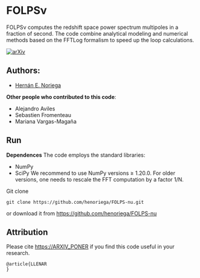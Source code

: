 # FOLPSν
FOLPSν computes the redshift space power spectrum multipoles in a fraction of second. The code combine analytical modeling and numerical methods based on the FFTLog formalism to speed up the loop calculations.


[![arXiv](https://img.shields.io/badge/arXiv-PONER_NUMERO-red)](https://ARXIV_PONER_LINK)


## Authors: 
- [Hernán E. Noriega](mailto:henoriega@estudiantes.fisica.unam.mx)

**Other people who contributed to this code**:
- Alejandro Aviles
- Sebastien Fromenteau
- Mariana Vargas-Magaña


## Run

**Dependences**
The code employs the standard libraries:
- NumPy 
- SciPy
We recommend to use NumPy versions ≥ 1.20.0. For older versions, one needs to rescale the FFT computation by a factor 1/N.

Git clone

```
git clone https://github.com/henoriega/FOLPS-nu.git
```

or download it from https://github.com/henoriega/FOLPS-nu



Attribution
-----------

Please cite <https://ARXIV_PONER> if you find this code useful in your research. 

    @article{LLENAR
    }
